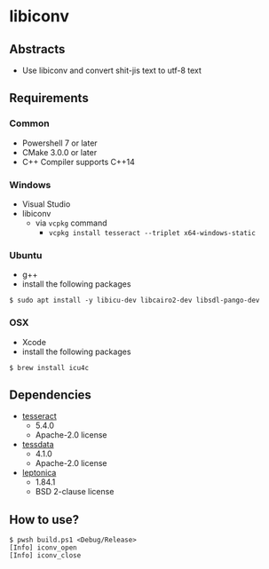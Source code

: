 # libiconv

## Abstracts

* Use libiconv and convert shit-jis text to utf-8 text

## Requirements

### Common

* Powershell 7 or later
* CMake 3.0.0 or later
* C++ Compiler supports C++14

### Windows

* Visual Studio
* libiconv
  * via `vcpkg` command
    * `vcpkg install tesseract --triplet x64-windows-static`

### Ubuntu

* g++
* install the following packages

````shell
$ sudo apt install -y libicu-dev libcairo2-dev libsdl-pango-dev
````

### OSX

* Xcode
* install the following packages

````shell
$ brew install icu4c
````

## Dependencies

* [tesseract](https://github.com/tesseract-ocr/tesseract)
  * 5.4.0
  * Apache-2.0 license
* [tessdata](https://github.com/tesseract-ocr/tessdata)
  * 4.1.0
  * Apache-2.0 license
* [leptonica](https://github.com/danbloomberg/leptonica)
  * 1.84.1
  * BSD 2-clause license

## How to use?

````shell
$ pwsh build.ps1 <Debug/Release>
[Info] iconv_open
[Info] iconv_close
````